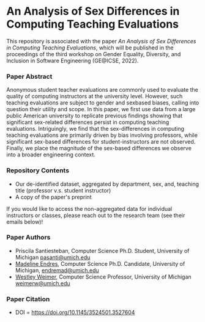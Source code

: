 # An Analysis of Sex Differences in Computing Teaching Evaluations

This repository is associated with the paper _An Analysis of Sex Differences in Computing Teaching Evaluations_, which will be published in the proceedings of the third workshop on Gender Equality, Diversity, and Inclusion in Software Engineering (GE@ICSE, 2022).

### Paper Abstract

Anonymous student teacher evaluations are commonly used to
evaluate the quality of computing instructors at the university level.
However, such teaching evaluations are subject to gender and sexbased biases, calling into question their utility and scope. In this
paper, we first use data from a large public American university
to replicate previous findings showing that significant sex-related
differences persist in computing teaching evaluations. Intriguingly,
we find that the sex-differences in computing teaching evaluations
are primarily driven by bias involving professors, while significant sex-based differences for student-instructors are not observed.
Finally, we place the magnitude of the sex-based differences we
observe into a broader engineering context.

### Repository Contents

* Our de-identified dataset, aggregated by department, sex, and, teaching title (professor v.s. student instructor)
* A copy of the paper's preprint

If you would like to access the non-aggregated data for individual instructors or classes, please reach out to the research team (see their emails below)!

### Paper Authors

* Priscila Santiesteban, Computer Science Ph.D. Student, University of Michigan <pasanti@umich.edu>
* [Madeline Endres](http://madelineendres.com), Computer Science Ph.D. Candidate, University of Michigan, <endremad@umich.edu>
* [Westley Weimer](https://web.eecs.umich.edu/~weimerw/), Computer Science Professor, University of Michigan <weimerw@umich.edu>

### Paper Citation

* DOI = <https://doi.org/10.1145/3524501.3527604>


